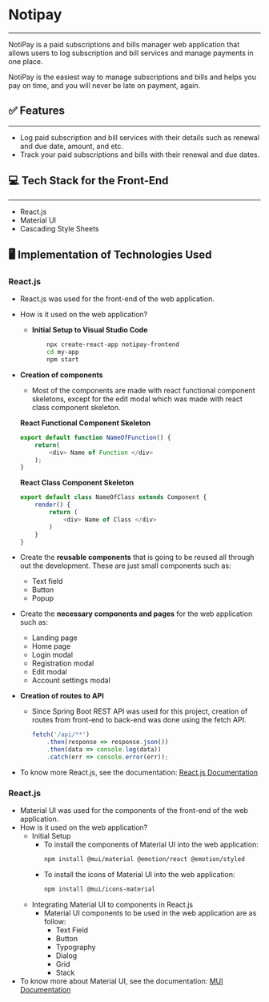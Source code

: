 # Notipay
---

NotiPay is a paid subscriptions and bills manager web application that allows users to log subscription and bill services and manage payments in one place.

NotiPay is the easiest way to manage subscriptions and bills and helps you pay on time, and you will never be late on payment, again.

## ✅ Features
---

- Log paid subscription and bill services with their details such as renewal and due date, amount, and etc.
- Track your paid subscriptions and bills with their renewal and due dates.

## 💻 Tech Stack for the Front-End
---
- React.js
- Material UI
- Cascading Style Sheets


## 🖥 Implementation of Technologies Used

### React.js
- React.js was used for the front-end of the web application.
- How is it used on the web application?
    - **Initial Setup to Visual Studio Code**
        ```bash
            npx create-react-app notipay-frontend
            cd my-app
            npm start 
        ```
- **Creation of components**
    - Most of the components are made with react functional component skeletons, except for the edit modal which was made with react class component skeleton.
    
    **React Functional Component Skeleton**
    ```JavaScript
    export default function NameOfFunction() {
        return(
            <div> Name of Function </div>
        );
    }
    ```
    **React Class Component Skeleton**
    ```JavaScript
    export default class NameOfClass extends Component {
        render() {
            return (
                <div> Name of Class </div>
            )
        }
    }
    ```
- Create the **reusable components** that is going to be reused all through out the development. These are just small components such as:
    - Text field
    - Button
    - Popup
    
- Create the **necessary components and pages** for the web application such as:
    - Landing page
    - Home page
    - Login modal
    - Registration modal
    - Edit modal
    - Account settings modal
    
- **Creation of routes to API**
    - Since Spring Boot REST API was used for this project, creation of routes from front-end to back-end was done using the fetch API.
        ```JavaScript
        fetch('/api/**')
    	    .then(response => response.json())
    	    .then(data => console.log(data))
    	    .catch(err => console.error(err));
        ```
- To know more React.js, see the documentation: [React.js Documentation](https://reactjs.org/)


### React.js
- Material UI was used for the components of the front-end of the web application.
- How is it used on the web application?
    - Initial Setup
        - To install the components of Material UI into the web application:
            ```bash
            npm install @mui/material @emotion/react @emotion/styled
            ```
        - To install the icons of Material UI into the web application:
            ```bash
            npm install @mui/icons-material
            ```
    - Integrating Material UI to components in React.js
        - Material UI components to be used in the web application are as follow:
            - Text Field
            - Button
            - Typography
            - Dialog
            - Grid
            - Stack
- To know more about Material UI, see the documentation: [MUI Documentation](https://mui.com/)